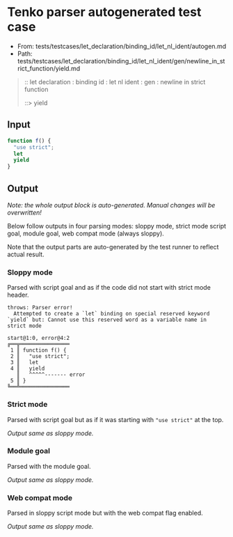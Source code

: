 # Tenko parser autogenerated test case

- From: tests/testcases/let_declaration/binding_id/let_nl_ident/autogen.md
- Path: tests/testcases/let_declaration/binding_id/let_nl_ident/gen/newline_in_strict_function/yield.md

> :: let declaration : binding id : let nl ident : gen : newline in strict function
>
> ::> yield

## Input


`````js
function f() {
  "use strict";
  let
  yield
}
`````

## Output

_Note: the whole output block is auto-generated. Manual changes will be overwritten!_

Below follow outputs in four parsing modes: sloppy mode, strict mode script goal, module goal, web compat mode (always sloppy).

Note that the output parts are auto-generated by the test runner to reflect actual result.

### Sloppy mode

Parsed with script goal and as if the code did not start with strict mode header.

`````
throws: Parser error!
  Attempted to create a `let` binding on special reserved keyword `yield` but: Cannot use this reserved word as a variable name in strict mode

start@1:0, error@4:2
╔══╦════════════════
 1 ║ function f() {
 2 ║   "use strict";
 3 ║   let
 4 ║   yield
   ║   ^^^^^------- error
 5 ║ }
╚══╩════════════════

`````

### Strict mode

Parsed with script goal but as if it was starting with `"use strict"` at the top.

_Output same as sloppy mode._

### Module goal

Parsed with the module goal.

_Output same as sloppy mode._

### Web compat mode

Parsed in sloppy script mode but with the web compat flag enabled.

_Output same as sloppy mode._
